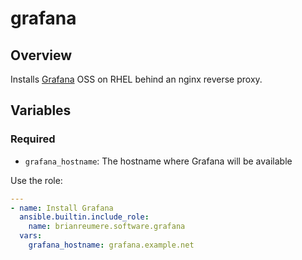 # grafana

## Overview

Installs [Grafana](https://grafana.com/) OSS on RHEL behind an nginx reverse proxy.

## Variables

### Required

- `grafana_hostname`: The hostname where Grafana will be available

Use the role:

```yaml
---
- name: Install Grafana
  ansible.builtin.include_role:
    name: brianreumere.software.grafana
  vars:
    grafana_hostname: grafana.example.net
```
